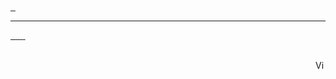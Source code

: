 <a alt="gsettings-array.py" href="https://gist.github.com/rindeal/c5786254410028f760ee2351d884a744">
  <picture>
    <source
      srcset="https://github-readme-stats.vercel.app/api/gist?id=c5786254410028f760ee2351d884a744&border_radius=20&cache_seconds=86400&theme=dark"
      media="(prefers-color-scheme: dark)"
    />
    <source
      srcset="https://github-readme-stats.vercel.app/api/gist?id=c5786254410028f760ee2351d884a744&border_radius=20&cache_seconds=86400&theme=light"
      media="(prefers-color-scheme: light), (prefers-color-scheme: no-preference)"
    />
    <img />
  </picture>
</a>
<a alt="xkb-list-layouts-variants.sh" href="https://gist.github.com/rindeal/1891455c258b22f3e31e1da8f9821c28">
  <picture>
    <source
      srcset="https://github-readme-stats.vercel.app/api/gist?id=1891455c258b22f3e31e1da8f9821c28&border_radius=20&cache_seconds=86400&theme=dark"
      media="(prefers-color-scheme: dark)"
    />
    <source
      srcset="https://github-readme-stats.vercel.app/api/gist?id=1891455c258b22f3e31e1da8f9821c28&border_radius=20&cache_seconds=86400&theme=light"
      media="(prefers-color-scheme: light), (prefers-color-scheme: no-preference)"
    />
    <img />
  </picture>
</a>
<a alt="GitHub Repository rindeal/Amalgamate" href="https://github.com/rindeal/Amalgamate">
  <picture>
    <source
      srcset="https://github-readme-stats.vercel.app/api/pin?username=rindeal&repo=Amalgamate&border_radius=20&cache_seconds=86400&theme=dark"
      media="(prefers-color-scheme: dark)"
    />
    <source
      srcset="https://github-readme-stats.vercel.app/api/pin?username=rindeal&repo=Amalgamate&border_radius=20&cache_seconds=86400&theme=light"
      media="(prefers-color-scheme: light), (prefers-color-scheme: no-preference)"
    />
    <img />
  </picture>
</a>

---

<p>
  <a alt="GitHub Social" href="https://github.com/rindeal">
    <picture>
      <source
        srcset="https://img.shields.io/badge/GitHub-151515?&style=for-the-badge&logo=github"
        media="(prefers-color-scheme: dark)"
      />
      <source
        srcset="https://img.shields.io/badge/GitHub-white?&style=for-the-badge&logo=github&logoColor=151515"
        media="(prefers-color-scheme: light), (prefers-color-scheme: no-preference)"
      />
      <img />
    </picture>
  </a>
  <a alt="Gist Social" href="https://gist.github.com/rindeal">
    <picture>
      <source
        srcset="https://img.shields.io/badge/Gist-151515?&style=for-the-badge&logo=github"
        media="(prefers-color-scheme: dark)"
      />
      <source
        srcset="https://img.shields.io/badge/Gist-white?&style=for-the-badge&logo=github&logoColor=151515"
        media="(prefers-color-scheme: light), (prefers-color-scheme: no-preference)"
      />
      <img />
    </picture>
  </a>
  <a alt="GitLab Social" href="https://gitlab.com/rindeal">
    <picture>
      <source
        srcset="https://img.shields.io/badge/GitLab-151515?&style=for-the-badge&logo=gitlab"
        media="(prefers-color-scheme: dark)"
      />
      <source
        srcset="https://img.shields.io/badge/GitLab-white?&style=for-the-badge&logo=gitlab"
        media="(prefers-color-scheme: light), (prefers-color-scheme: no-preference)"
      />
      <img />
    </picture>
  </a>
  <a alt="GitLab Namespace Social" href="https://gitlab.com/rindeal-ns">
    <picture>
      <source
        srcset="https://img.shields.io/badge/GitLab%20NS-151515?&style=for-the-badge&logo=gitlab"
        media="(prefers-color-scheme: dark)"
      />
      <source
        srcset="https://img.shields.io/badge/GitLab%20NS-white?&style=for-the-badge&logo=gitlab"
        media="(prefers-color-scheme: light), (prefers-color-scheme: no-preference)"
      />
      <img />
    </picture>
  </a>
  <a alt="Black Duck Open Hub Social" href="https://openhub.net/accounts/rindeal">
    <picture>
      <source
        srcset="https://img.shields.io/badge/Open%20Hub-151515?&style=for-the-badge&logo=data:image/svg+xml;base64,PHN2ZyB4bWxucz0iaHR0cDovL3d3dy53My5vcmcvMjAwMC9zdmciIHZpZXdCb3g9IjAgMCAxOSAxMyI+PHRleHQgeT0iMTIiIGZpbGw9IiM1YTJhODEiIGZvbnQtZmFtaWx5PSJOaW1idXMgU2FucyBOYXJyb3ciIGZvbnQtd2VpZ2h0PSI4MDAiPk9IPC90ZXh0Pjwvc3ZnPg=="
        media="(prefers-color-scheme: dark)"
      />
      <source
        srcset="https://img.shields.io/badge/Open%20Hub-white?&style=for-the-badge&logo=data:image/svg+xml;base64,PHN2ZyB4bWxucz0iaHR0cDovL3d3dy53My5vcmcvMjAwMC9zdmciIHZpZXdCb3g9IjAgMCAxOSAxMyI+PHRleHQgeT0iMTIiIGZpbGw9IiM1YTJhODEiIGZvbnQtZmFtaWx5PSJOaW1idXMgU2FucyBOYXJyb3ciIGZvbnQtd2VpZ2h0PSI4MDAiPk9IPC90ZXh0Pjwvc3ZnPg=="
        media="(prefers-color-scheme: light), (prefers-color-scheme: no-preference)"
      />
      <img />
    </picture>
  </a>
  <a alt="Stack Exchange Social" href="https://meta.stackoverflow.com/users/2566213/rindeal">
    <picture>
      <source
        srcset="https://img.shields.io/badge/Stack%20Exchange-151515?&style=for-the-badge&logo=stackexchange"
        media="(prefers-color-scheme: dark)"
      />
      <source
        srcset="https://img.shields.io/badge/Stack%20Exchange-white?&style=for-the-badge&logo=stackexchange"
        media="(prefers-color-scheme: light), (prefers-color-scheme: no-preference)"
      />
      <img />
    </picture>
  </a>
  <a alt="EasyEDA Social" href="https://oshwlab.com/rindeal?tab=project">
    <picture>
      <source
        srcset="https://img.shields.io/badge/EasyEDA-151515?&style=for-the-badge&logo=easyeda"
        media="(prefers-color-scheme: dark)"
      />
      <source
        srcset="https://img.shields.io/badge/EasyEDA-white?&style=for-the-badge&logo=easyeda&logoColor=151515"
        media="(prefers-color-scheme: light), (prefers-color-scheme: no-preference)"
      />
      <img />
    </picture>
  </a>
</p>

<br>
<picture>
  <source
    srcset="https://img.shields.io/endpoint?url=https://hits.dwyl.com/x52ua8pfqt9msh3v/p9n8mckq65xrgzb7.json&style=flat-square&labelColor=black&color=black&logo=googleanalytics&logoColor=555555"
    media="(prefers-color-scheme: dark)"
  />
  <source
    srcset="https://img.shields.io/endpoint?url=https://hits.dwyl.com/x52ua8pfqt9msh3v/p9n8mckq65xrgzb7.json&style=flat-square&labelColor=white&color=white&logo=googleanalytics&logoColor=AAAAAA"
    media="(prefers-color-scheme: light), (prefers-color-scheme: no-preference)"
  />
  <img alt="Visitors Counter" height="16" align="right" />
</picture>
